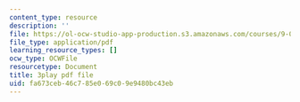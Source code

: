 ```yaml
---
content_type: resource
description: ''
file: https://ol-ocw-studio-app-production.s3.amazonaws.com/courses/9-04-sensory-systems-fall-2013/fa673ceb46c785e069c09e9480bc43eb_A11axifKMtQ.pdf
file_type: application/pdf
learning_resource_types: []
ocw_type: OCWFile
resourcetype: Document
title: 3play pdf file
uid: fa673ceb-46c7-85e0-69c0-9e9480bc43eb
---
```

